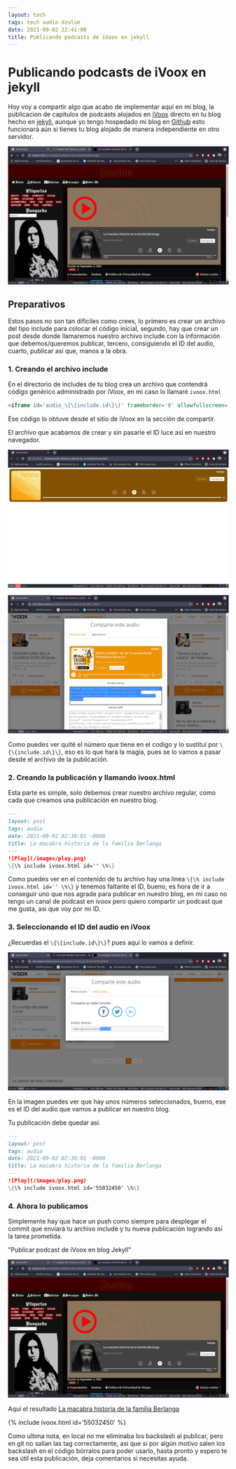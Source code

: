 ```yaml
---
layout: tech
tags: tech audio dzulum
date: 2021-09-02 22:41:00
title: Publicando podcasts de iVoox en jekyll
---
```


# Publicando podcasts de iVoox en jekyll

Hoy voy a compartir algo que acabo de implementar aquí en mi blog, la publicacion de capítulos de podcasts alojados en [iVoox](https://ivoox.com) directo en tu blog hecho en [jekyll](https://jekyllrb.com), aunque yo tengo hospedado mi blog en [Github](https://github.com) esto funcionará aún si tienes tu blog alojado de manera independiente en otro servidor.

![Post de iVoox en Jekyll](/images/ivoox/ivoox-jekyll.png)

## Preparativos

Estos pasos no son tan difíciles como crees, lo primero es crear un archivo del tipo include para colocar el código inicial, segundo, hay que crear un post desde donde llamaremos nuestro archivo include con la información que debemos/queremos publicar, tercero, consiguiendo el ID del audio, cuarto, publicar así que, manos a la obra.

### 1. Creando el archivo include

En el directorio de includes de tu blog crea un archivo que contendrá código genérico administrado por iVoox, en mi caso lo llamaré `ivoox.html`

~~~html
<iframe id='audio_\{\{include.id\}\}' frameborder='0' allowfullscreen='' scrolling='no' height='200' style='width:100%;' src='https://mx.ivoox.com/es/player_ej_\{\{include.id\}\}_6_1.html'></iframe>
~~~

Ese código lo obtuve desde el sitio de iVoox en la sección de compartir.

El archivo que acabamos de crear y sin pasarle el ID luce así en nuestro navegador.

![Post de iVoox en Jekyll](/images/ivoox/ivoox.html.png)

![Post de iVoox en Jekyll](/images/ivoox/ivoox-codigo.png)

Como puedes ver quité el número que tiene en el codigo y lo sustituí por `\{\{include.id\}\}`, eso es lo que hará la magia, pues se lo vamos a pasar desde el archivo de la publicación.

### 2. Creando la publicación y llamando ivoox.html

Esta parte es simple, solo debemos crear nuestro archivo regular, como cada que creamos una publicación en nuestro blog.

~~~markdown
---
layout: post
tags: audio
date: 2021-09-02 02:30:01 -0600
title: La macabra historia de la familia Berlanga
---
![Play](/images/play.png)
\{\% include ivoox.html id='' \%\}

~~~

Como puedes ver en el contenido de tu archivo hay una linea `\{\% include ivoox.html id='' \%\}` y tenemos faltante el ID, bueno, es hora de ir a conseguir uno que nos agrade para publicar en nuestro blog, en mi caso no tengo un canal de podcast en ivoox pero quiero compartir un podcast que me gusta, asi que voy por mi ID.


### 3. Seleccionando el ID del audio en iVoox

¿Recuerdas el `\{\{include.id\}\}`? pues aquí lo vamos a definir.

![Seleccionando iVoox ID](/images/ivoox/ivoox-id.png)

En la imagen puedes ver que hay unos números seleccionados, bueno, ese es el ID del audio que vamos a publicar en nuestro blog.

Tu publicación debe quedar así.

~~~markdown
---
layout: post
tags: audio
date: 2021-09-02 02:30:01 -0600
title: La macabra historia de la familia Berlanga
---
![Play](/images/play.png)
\{\% include ivoox.html id='55032450' \%\}

~~~

### 4. Ahora lo publicamos

Simplemente hay que hace un push como siempre para desplegar el commit que enviará tu archivo include y tu nueva publicación logrando así la tarea prometida.

"Publicar podcast de iVoox en blog Jekyll"

![Post de iVoox en Jekyll](/images/ivoox/ivoox-jekyll.png)

Aquí el resultado [La macabra historia de la familia Berlanga](https://dzulum.tk/La-macabra-historia-de-la-familia-Berlanga/)

{% include ivoox.html id='55032450' %}

Como ultima nota, en local no me eliminaba los backslash al publicar, pero en git no salían las tag correctamente, así que si por algún motivo salen los backslash en el código bórralos para poder usarlo, hasta pronto y espero te sea útil esta publicación, deja comentarios si necesitas ayuda.